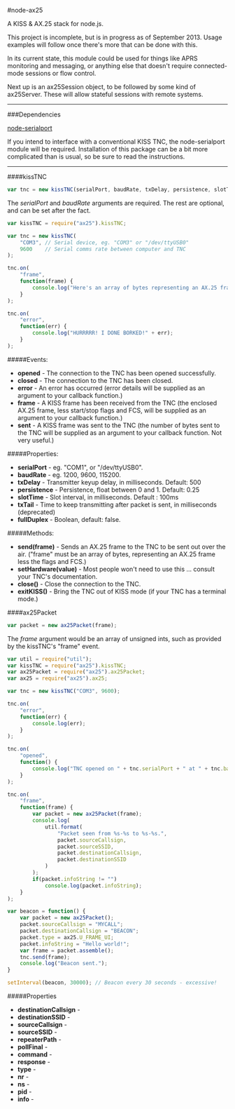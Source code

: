 #node-ax25

A KISS &amp; AX.25 stack for node.js.

This project is incomplete, but is in progress as of September 2013.  Usage examples will follow once there's more that can be done with this.

In its current state, this module could be used for things like APRS monitoring and messaging, or anything else that doesn't require connected-mode sessions or flow control.

Next up is an ax25Session object, to be followed by some kind of ax25Server.  These will allow stateful sessions with remote systems.

---

###Dependencies

[node-serialport](https://github.com/voodootikigod/node-serialport)

If you intend to interface with a conventional KISS TNC, the node-serialport module will be required.  Installation of this package can be a bit more complicated than is usual, so be sure to read the instructions.

---

####kissTNC

```js
var tnc = new kissTNC(serialPort, baudRate, txDelay, persistence, slotTime, txTail, fullDuplex);
```

The *serialPort* and *baudRate* arguments are required.  The rest are optional, and can be set after the fact.

```js
var kissTNC = require("ax25").kissTNC;

var tnc = new kissTNC(
	"COM3",	// Serial device, eg. "COM3" or "/dev/ttyUSB0"
	9600	// Serial comms rate between computer and TNC
);

tnc.on(
	"frame",
	function(frame) {
		console.log("Here's an array of bytes representing an AX.25 frame: " + frame);
	}
);

tnc.on(
	"error",
	function(err) {
		console.log("HURRRRR! I DONE BORKED!" + err);
	}
);
```

#####Events:

* **opened** - The connection to the TNC has been opened successfully.
* **closed** - The connection to the TNC has been closed.
* **error** - An error has occurred (error details will be supplied as an argument to your callback function.)
* **frame** - A KISS frame has been received from the TNC (the enclosed AX.25 frame, less start/stop flags and FCS, will be supplied as an argument to your callback function.)
* **sent** - A KISS frame was sent to the TNC (the number of bytes sent to the TNC will be supplied as an argument to your callback function.  Not very useful.)

#####Properties:

* **serialPort** - eg. "COM1", or "/dev/ttyUSB0".
* **baudRate** - eg. 1200, 9600, 115200.
* **txDelay** - Transmitter keyup delay, in milliseconds. Default: 500
* **persistence** - Persistence, float between 0 and 1. Default: 0.25
* **slotTime** - Slot interval, in milliseconds. Default : 100ms
* **txTail** - Time to keep transmitting after packet is sent, in milliseconds (deprecated)
* **fullDuplex** - Boolean, default: false.

#####Methods:

* **send(frame)** - Sends an AX.25 frame to the TNC to be sent out over the air.  ("frame" must be an array of bytes, representing an AX.25 frame less the flags and FCS.)
* **setHardware(value)** - Most people won't need to use this ... consult your TNC's documentation.
* **close()** - Close the connection to the TNC.
* **exitKISS()** - Bring the TNC out of KISS mode (if your TNC has a terminal mode.)

####ax25Packet

```js
var packet = new ax25Packet(frame);
```

The *frame* argument would be an array of unsigned ints, such as provided by the kissTNC's "frame" event.

```js
var util = require("util");
var kissTNC = require("ax25").kissTNC;
var ax25Packet = require("ax25").ax25Packet;
var ax25 = require("ax25").ax25;

var tnc = new kissTNC("COM3", 9600);

tnc.on(
	"error",
	function(err) {
		console.log(err);
	}
);

tnc.on(
	"opened",
	function() {
		console.log("TNC opened on " + tnc.serialPort + " at " + tnc.baudRate);
	}
);

tnc.on(
	"frame",
	function(frame) {
		var packet = new ax25Packet(frame);
		console.log(
			util.format(
				"Packet seen from %s-%s to %s-%s.",
				packet.sourceCallsign,
				packet.sourceSSID,
				packet.destinationCallsign,
				packet.destinationSSID
			)
		);
		if(packet.infoString != "")
			console.log(packet.infoString);
	}
);

var beacon = function() {
	var packet = new ax25Packet();
	packet.sourceCallsign = "MYCALL";
	packet.destinationCallsign = "BEACON";
	packet.type = ax25.U_FRAME_UI;
	packet.infoString = "Hello world!";
	var frame = packet.assemble();
	tnc.send(frame);
	console.log("Beacon sent.");
}

setInterval(beacon, 30000); // Beacon every 30 seconds - excessive!
```

#####Properties

* **destinationCallsign** - 
* **destinationSSID** - 
* **sourceCallsign** - 
* **sourceSSID** - 
* **repeaterPath** - 
* **pollFinal** - 
* **command** - 
* **response** - 
* **type** - 
* **nr** - 
* **ns** - 
* **pid** - 
* **info** - 